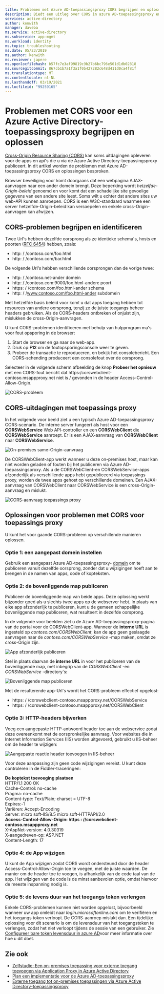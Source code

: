 ```yaml
---
title: Problemen met Azure AD-toepassingsproxy CORS begrijpen en oplossen
description: Biedt een uitleg over CORS in azure AD-toepassingsproxy en hoe u CORS-problemen kunt identificeren en oplossen.
services: active-directory
author: kenwith
manager: daveba
ms.service: active-directory
ms.subservice: app-mgmt
ms.workload: identity
ms.topic: troubleshooting
ms.date: 05/23/2019
ms.author: kenwith
ms.reviewer: japere
ms.openlocfilehash: b57fc7e3af99819c9b27b6bc796e501d1db02818
ms.sourcegitcommit: 867cb1b7a1f3a1f0b427282c648d411d0ca4f81f
ms.translationtype: MT
ms.contentlocale: nl-NL
ms.lasthandoff: 03/19/2021
ms.locfileid: "99259165"
---
```

# <a name="understand-and-solve-azure-active-directory-application-proxy-cors-issues"></a>Problemen met CORS voor een Azure Active Directory-toepassingsproxy begrijpen en oplossen

[Cross-Origin Resource Sharing (CORS)](https://www.w3.org/TR/cors/) kan soms uitdagingen opleveren voor de apps en api's die u via de Azure Active Directory-toepassingsproxy publiceert. In dit artikel worden de problemen met Azure AD-toepassingsproxy CORS en oplossingen besproken.

Browser beveiliging voor komt doorgaans dat een webpagina AJAX-aanvragen naar een ander domein brengt. Deze beperking wordt *hetzelfde-Origin-beleid* genoemd en voor komt dat een schadelijke site gevoelige gegevens van een andere site leest. Soms wilt u echter dat andere sites uw web-API kunnen aanroepen. CORS is een W3C-standaard waarmee een server hetzelfde-Origin-beleid kan versoepelen en enkele cross-Origin-aanvragen kan afwijzen.

## <a name="understand-and-identify-cors-issues"></a>CORS-problemen begrijpen en identificeren

Twee Url's hebben dezelfde oorsprong als ze identieke schema's, hosts en poorten ([RFC 6454](https://tools.ietf.org/html/rfc6454)) hebben, zoals:

-   http: \/ /contoso.com/foo.html
-   http: \/ /contoso.com/bar.html

De volgende Url's hebben verschillende oorsprongen dan de vorige twee:

-   http: \/ /contoso.net-ander domein
-   http: \/ /contoso.com:9000/foo.html-andere poort
-   https: \/ /contoso.com/foo.html-ander schema
-   http: \/ /www.contoso.com/foo.html-ander subdomein

Met hetzelfde basis beleid voor komt u dat apps toegang hebben tot resources van andere oorsprong, tenzij ze de juiste toegangs beheer headers gebruiken. Als de CORS-headers ontbreken of onjuist zijn, mislukken de cross-Origin-aanvragen. 

U kunt CORS-problemen identificeren met behulp van hulpprogram ma's voor fout opsporing in de browser:

1. Start de browser en ga naar de web-app.
1. Druk op **F12** om de foutopsporingsconsole weer te geven.
1. Probeer de transactie te reproduceren, en bekijk het consolebericht. Een CORS-schending produceert een consolefout over de oorsprong.

Selecteer in de volgende scherm afbeelding de knop **Probeer het opnieuw** met een CORS-fout bericht dat https:/corswebclient-contoso.msappproxy.net niet is \/ gevonden in de header Access-Control-Allow-Origin.

![CORS-probleem](./media/application-proxy-understand-cors-issues/image3.png)

## <a name="cors-challenges-with-application-proxy"></a>CORS-uitdagingen met toepassings proxy

In het volgende voor beeld ziet u een typisch Azure AD-toepassingsproxy CORS-scenario. De interne server fungeert als host voor een **CORSWebService** Web API-controller en een **CORSWebClient** die **CORSWebService** aanroept. Er is een AJAX-aanvraag van **CORSWebClient** naar **CORSWebService**.

![On-premises same-Origin-aanvraag](./media/application-proxy-understand-cors-issues/image1.png)

De CORSWebClient-app werkt wanneer u deze on-premises host, maar kan niet worden geladen of fouten bij het publiceren via Azure AD-toepassingsproxy. Als u de CORSWebClient-en CORSWebService-apps afzonderlijk als verschillende apps hebt gepubliceerd via toepassings proxy, worden de twee apps gehost op verschillende domeinen. Een AJAX-aanvraag van CORSWebClient naar CORSWebService is een cross-Origin-aanvraag en mislukt.

![CORS-aanvraag toepassings proxy](./media/application-proxy-understand-cors-issues/image2.png)

## <a name="solutions-for-application-proxy-cors-issues"></a>Oplossingen voor problemen met CORS voor toepassings proxy

U kunt het voor gaande CORS-probleem op verschillende manieren oplossen.

### <a name="option-1-set-up-a-custom-domain"></a>Optie 1: een aangepast domein instellen

Gebruik een aangepast Azure AD-toepassingsproxy- [domein](./application-proxy-configure-custom-domain.md) om te publiceren vanuit dezelfde oorsprong, zonder dat u wijzigingen hoeft aan te brengen in de namen van apps, code of kopteksten. 

### <a name="option-2-publish-the-parent-directory"></a>Optie 2: de bovenliggende map publiceren

Publiceer de bovenliggende map van beide apps. Deze oplossing werkt bijzonder goed als u slechts twee apps op de webserver hebt. In plaats van elke app afzonderlijk te publiceren, kunt u de gemeen schappelijke bovenliggende map publiceren, wat resulteert in dezelfde oorsprong.

In de volgende voor beelden ziet u de Azure AD-toepassingsproxy-pagina van de portal voor de CORSWebClient-app.  Wanneer de **interne URL** is ingesteld op *contoso.com/CORSWebClient*, kan de app geen geslaagde aanvragen naar de *contoso.com/CORSWebService* -map maken, omdat ze cross-Origin zijn. 

![App afzonderlijk publiceren](./media/application-proxy-understand-cors-issues/image4.png)

Stel in plaats daarvan de **interne URL** in voor het publiceren van de bovenliggende map, met inbegrip van de *CORSWebClient* -en *CORSWebService* -directory's:

![Bovenliggende map publiceren](./media/application-proxy-understand-cors-issues/image5.png)

Met de resulterende app-Url's wordt het CORS-probleem effectief opgelost:

- https: \/ /corswebclient-contoso.msappproxy.net/CORSWebService
- https: \/ /corswebclient-contoso.msappproxy.net/CORSWebClient

### <a name="option-3-update-http-headers"></a>Optie 3: HTTP-headers bijwerken

Voeg een aangepaste HTTP-antwoord header toe aan de webservice zodat deze overeenkomt met de oorspronkelijke aanvraag. Voor websites die in Internet Information Services (IIS) worden uitgevoerd, gebruikt u IIS-beheer om de header te wijzigen:

![Aangepaste reactie header toevoegen in IIS-beheer](./media/application-proxy-understand-cors-issues/image6.png)

Voor deze aanpassing zijn geen code wijzigingen vereist. U kunt deze controleren in de Fiddler-traceringen:

**De koptekst toevoeging plaatsen**\
HTTP/1.1 200 OK \
Cache-Control: no-cache \
Pragma: no-cache \
Content-type: Text/Plain; charset = UTF-8 \
Expires:-1 \
Variëren: Accept-Encoding \
Server: micro soft-IIS/8.5 micro soft-HTTPAPI/2.0 \
**Access-Control-Allow-Origin: https \: //corswebclient-contoso.msappproxy.net**\
X-AspNet-version: 4.0.30319 \
X-aangedreven-op: ASP.NET \
Content-Length: 17

### <a name="option-4-modify-the-app"></a>Optie 4: de App wijzigen

U kunt de App wijzigen zodat CORS wordt ondersteund door de header Access-Control-Allow-Origin toe te voegen, met de juiste waarden. De manier om de header toe te voegen, is afhankelijk van de code taal van de app. Het wijzigen van de code is de minst aanbevolen optie, omdat hiervoor de meeste inspanning nodig is.

### <a name="option-5-extend-the-lifetime-of-the-access-token"></a>Optie 5: de levens duur van het toegangs token verlengen

Enkele CORS-problemen kunnen niet worden opgelost, bijvoorbeeld wanneer uw app omleidt naar *login.microsoftonline.com* om te verifiëren en het toegangs token verloopt. De CORS-aanroep mislukt dan. Een tijdelijke oplossing voor dit scenario is om de levensduur van het toegangstoken te verlengen, zodat het niet verloopt tijdens de sessie van een gebruiker. Zie [Configureer bare token levensduur in azure AD](../develop/active-directory-configurable-token-lifetimes.md)voor meer informatie over hoe u dit doet.

## <a name="see-also"></a>Zie ook
- [Zelfstudie: Een on-premises toepassing voor externe toegang toevoegen via Application Proxy in Azure Active Directory](application-proxy-add-on-premises-application.md) 
- [Plan een implementatie voor de Azure AD-toepassingsproxy](application-proxy-deployment-plan.md) 
- [Externe toegang tot on-premises toepassingen via Azure Active Directory-toepassingsproxy](application-proxy.md)